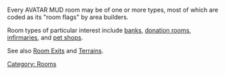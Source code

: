 Every AVATAR MUD room may be of one or more types, most of which are
coded as its "room flags" by area builders.

Room types of particular interest include
[banks](:Category:_Banks "wikilink"), [donation
rooms](:Category:_Donation_Rooms "wikilink"),
[infirmaries](:Category:_Infirmaries "wikilink"), and [pet
shops](:Category:_Pet_Shops "wikilink").

See also [Room Exits](:Category:_Room_Exits "wikilink") and
[Terrains](:Category:_Terrains "wikilink").

[Category: Rooms](Category:_Rooms "wikilink")
